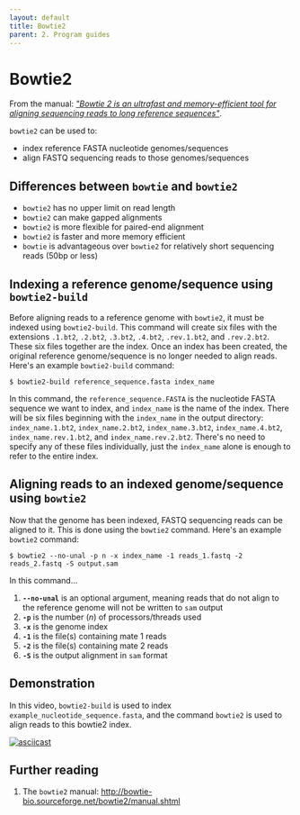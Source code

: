 ```yaml
---
layout: default
title: Bowtie2
parent: 2. Program guides
---
```


# Bowtie2

From the manual: [*"Bowtie 2 is an ultrafast and memory-efficient tool for aligning sequencing reads to long reference sequences"*](http://bowtie-bio.sourceforge.net/bowtie2/manual.shtml).

`bowtie2` can be used to:
- index reference FASTA nucleotide genomes/sequences
- align FASTQ sequencing reads to those genomes/sequences

## Differences between `bowtie` and `bowtie2`

- `bowtie2` has no upper limit on read length
- `bowtie2` can make gapped alignments
- `bowtie2` is more flexible for paired-end alignment
- `bowtie2` is faster and more memory efficient
- `bowtie` is advantageous over `bowtie2` for relatively short sequencing reads (50bp or less)

## Indexing a reference genome/sequence using `bowtie2-build`

Before aligning reads to a reference genome with `bowtie2`, it must be indexed using `bowtie2-build`.
This command will create six files with the extensions `.1.bt2`, `.2.bt2`, `.3.bt2`, `.4.bt2`, `.rev.1.bt2`, and `.rev.2.bt2`.
These six files together are the index.
Once an index has been created, the original reference genome/sequence is no longer needed to align reads.
Here's an example `bowtie2-build` command:

```
$ bowtie2-build reference_sequence.fasta index_name
```

In this command, the `reference_sequence.FASTA` is the nucleotide FASTA sequence we want to index, and `index_name` is the name of the index.
There will be six files beginning with the `index_name` in the output directory: `index_name.1.bt2`, `index_name.2.bt2`, `index_name.3.bt2`, `index_name.4.bt2`, `index_name.rev.1.bt2`, and `index_name.rev.2.bt2`.
There's no need to specify any of these files individually, just the `index_name` alone is enough to refer to the entire index.

## Aligning reads to an indexed genome/sequence using `bowtie2`

Now that the genome has been indexed, FASTQ sequencing reads can be aligned to it.
This is done using the `bowtie2` command.
Here's an example `bowtie2` command:

```
$ bowtie2 --no-unal -p n -x index_name -1 reads_1.fastq -2 reads_2.fastq -S output.sam
```

In this command...

1. **`--no-unal`** is an optional argument, meaning reads that do not align to the reference genome will not be written to `sam` output
2. **`-p`** is the number (*n*) of processors/threads used
3. **`-x`** is the genome index
4. **`-1`** is the file(s) containing mate 1 reads
5. **`-2`** is the file(s) containing mate 2 reads
6. **`-S`** is the output alignment in `sam` format

## Demonstration

In this video, `bowtie2-build` is used to index `example_nucleotide_sequence.fasta`, and the command `bowtie2` is used to align reads to this bowtie2 index.

[![asciicast](https://asciinema.org/a/306546.svg)](https://asciinema.org/a/306546?autoplay=1)

## Further reading

1. The `bowtie2` manual: <http://bowtie-bio.sourceforge.net/bowtie2/manual.shtml>
